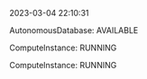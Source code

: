 2023-03-04 22:10:31

AutonomousDatabase: AVAILABLE

ComputeInstance: RUNNING

ComputeInstance: RUNNING